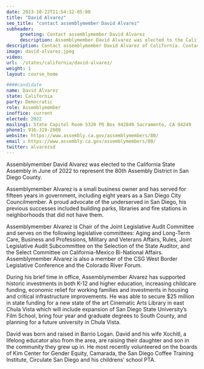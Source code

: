 ```yaml
---
date: 2023-10-22T11:54:12-05:00
title: "David Alvarez"
seo_title: "contact assemblymember David Alvarez"
subheader:
     greeting: Contact assemblymember David Alvarez
     description: Assemblymember David Alvarez was elected to the California State Assembly in June of 2022 to represent the 80th Assembly District in San Diego County.
description: Contact assemblymember David Alvarez of California. Contact information for David Alvarez includes email address, phone number, and mailing address.
image: david-alvarez.jpeg
video:
url:  /states/california/david-alvarez/
weight: 1
layout: course_home

####candidate
name: David Alvarez
state: California
party: Democratic
role: Assemblymember
inoffice: current
elected: 2022
mailing1: State Capitol Room 5320 PO Box 942849 Sacramento, CA 94249
phone1: 916-319-2080
website: https://www.assembly.ca.gov/assemblymembers/80/
email : https://www.assembly.ca.gov/assemblymembers/80/
twitter: alvarezsd
---
```


Assemblymember David Alvarez was elected to the California State Assembly in June of 2022 to represent the 80th Assembly District in San Diego County.

Assemblymember Alvarez is a small business owner and has served for fifteen years in government, including eight years as a San Diego City Councilmember. A proud advocate of the underserved in San Diego, his previous successes included building parks, libraries and fire stations in neighborhoods that did not have them.

Assemblymember Alvarez is Chair of the Joint Legislative Audit Committee and serves on the following legislative committees: Aging and Long-Term Care, Business and Professions, Military and Veterans Affairs, Rules, Joint Legislative Audit Subcommittee on the Selection of the State Auditor, and the Select Committee on California-Mexico Bi-National Affairs. Assemblymember Alvarez is also a member of the CSG West Border Legislative Conference and the Colorado River Forum.

During his brief time in office, Assemblymember Alvarez has supported historic investments in both K-12 and higher education, increasing childcare funding, economic relief for working families and investments in housing and critical infrastructure improvements. He was able to secure $25 million in state funding for a new state of the art Cinematic Arts Library in east Chula Vista which will include expansion of San Diego State University’s Film School, bring four year and graduate degrees to South County, and planning for a future university in Chula Vista.

David was born and raised in Barrio Logan. David and his wife Xochitl, a lifelong educator also from the area, are raising their daughter and son in the community they grew up in. He most recently volunteered on the boards of Kim Center for Gender Equity, Camarada, the San Diego Coffee Training Institute, Circulate San Diego and his childrens’ school PTA.
